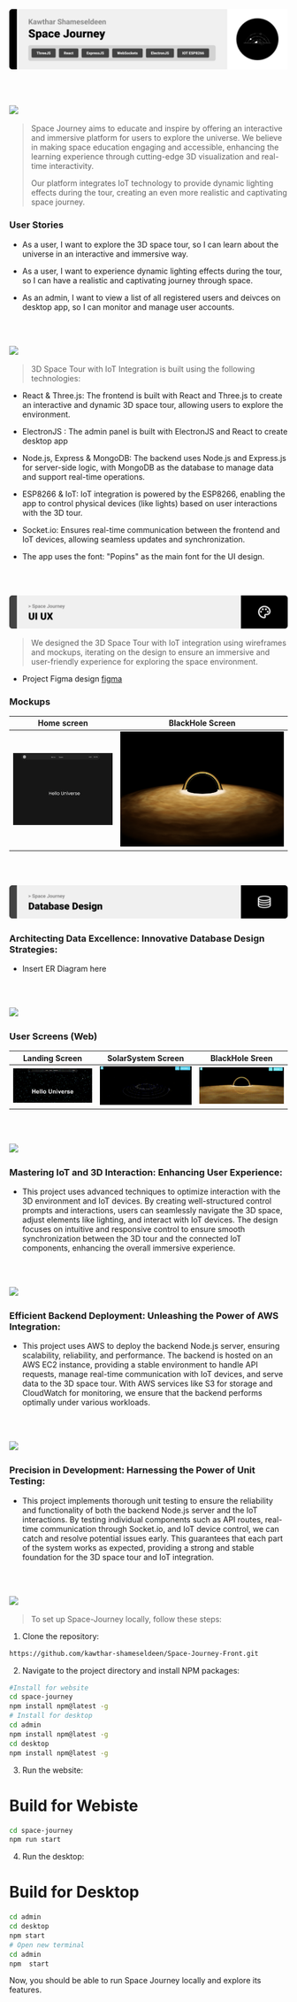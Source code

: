 <img src="./readme/title1.svg"/>

<br><br>

<!-- project philosophy -->
<img src="./readme/title2.svg"/>

> Space Journey aims to educate and inspire by offering an interactive and immersive platform for users to explore the universe. We believe in making space education engaging and accessible, enhancing the learning experience through cutting-edge 3D visualization and real-time interactivity.
>
> Our platform integrates IoT technology to provide dynamic lighting effects during the tour, creating an even more realistic and captivating space journey.

### User Stories

- As a user, I want to explore the 3D space tour, so I can learn about the universe in an interactive and immersive way.
- As a user, I want to experience dynamic lighting effects during the tour, so I can have a realistic and captivating journey through space.

- As an admin, I want to view a list of all registered users and deivces on desktop app, so I can monitor and manage user accounts.

<br><br>

<!-- Tech stack -->
<img src="./readme/title3.svg"/>


>3D Space Tour with IoT Integration is built using the following technologies:
- React & Three.js: The frontend is built with React and Three.js to create an interactive and dynamic 3D space tour, allowing users to explore the environment.

- ElectronJS : The admin panel is built with ElectronJS and React to create desktop app 

- Node.js, Express & MongoDB: The backend uses Node.js and Express.js for server-side logic, with MongoDB as the database to manage data and support real-time operations.

- ESP8266 & IoT: IoT integration is powered by the ESP8266, enabling the app to control physical devices (like lights) based on user interactions with the 3D tour.

- Socket.io: Ensures real-time communication between the frontend and IoT devices, allowing seamless updates and synchronization.

- The app uses the font:  "Popins" as the main font for the UI design.

<br><br>

<!-- UI UX -->
<img src="./readme/title4.svg"/>

> We designed the 3D Space Tour with IoT integration using wireframes and mockups, iterating on the design to ensure an immersive and user-friendly experience for exploring the space environment.

- Project Figma design [figma](https://www.figma.com/design/x3ik1gHkx6FZ9RbfEOqSrH/Space-Journey?node-id=0-1&t=3nPedjzeBdMIpC4X-1)



### Mockups
| Home screen  | BlackHole Screen | 
| ---| ---| 
| ![Landing](./readme/demo/HeroSection.png) | ![fsdaf](./readme/demo/BlackHoleScreen.png) | 

<br><br>



<!-- Database Design -->
<img src="./readme/title5.svg"/>

###  Architecting Data Excellence: Innovative Database Design Strategies:

- Insert ER Diagram here


<br><br>


<!-- Implementation -->
<img src="./readme/title6.svg"/>


### User Screens (Web)
| Landing Screen  | SolarSystem Screen  |  BlackHole Sreen  |
| ---| ---| ---|
| ![Landing](./readme/demo/Landing.gif) | ![fsdaf](./readme/demo/SolarSys.gif) | ![fsdaf](./readme/demo/BlackHole.gif) |

<br><br>


<!-- Prompt Engineering -->
<img src="./readme/title7.svg"/>

###  Mastering IoT and 3D Interaction: Enhancing User Experience:

- This project uses advanced techniques to optimize interaction with the 3D environment and IoT devices. By creating well-structured control prompts and interactions, users can seamlessly navigate the 3D space, adjust elements like lighting, and interact with IoT devices. The design focuses on intuitive and responsive control to ensure smooth synchronization between the 3D tour and the connected IoT components, enhancing the overall immersive experience.

<br><br>


<!-- AWS Deployment -->
<img src="./readme/title8.svg"/>

###  Efficient Backend Deployment: Unleashing the Power of AWS Integration:

- This project uses AWS to deploy the backend Node.js server, ensuring scalability, reliability, and performance. The backend is hosted on an AWS EC2 instance, providing a stable environment to handle API requests, manage real-time communication with IoT devices, and serve data to the 3D space tour. With AWS services like S3 for storage and CloudWatch for monitoring, we ensure that the backend performs optimally under various workloads.

<br><br>

<!-- Unit Testing -->
<img src="./readme/title9.svg"/>

###  Precision in Development: Harnessing the Power of Unit Testing:

- This project implements thorough unit testing to ensure the reliability and functionality of both the backend Node.js server and the IoT interactions. By testing individual components such as API routes, real-time communication through Socket.io, and IoT device control, we can catch and resolve potential issues early. This guarantees that each part of the system works as expected, providing a strong and stable foundation for the 3D space tour and IoT integration.

<br><br>



<!-- How to run -->
<img src="./readme/title10.svg"/>

> To set up Space-Journey locally, follow these steps:
1. Clone the repository:
```sh
https://github.com/kawthar-shameseldeen/Space-Journey-Front.git
```
2. Navigate to the project directory and install NPM packages:

 ```sh
 #Install for website
cd space-journey
npm install npm@latest -g
# Install for desktop
cd admin
npm install npm@latest -g
cd desktop
npm install npm@latest -g
```
3. Run the website:
# Build for Webiste 
 ```sh
cd space-journey
npm run start
```
4. Run the desktop:
# Build for Desktop
 ```sh
cd admin
cd desktop
npm start
# Open new terminal
cd admin
npm  start

```
Now, you should be able to run Space Journey locally and explore its features.